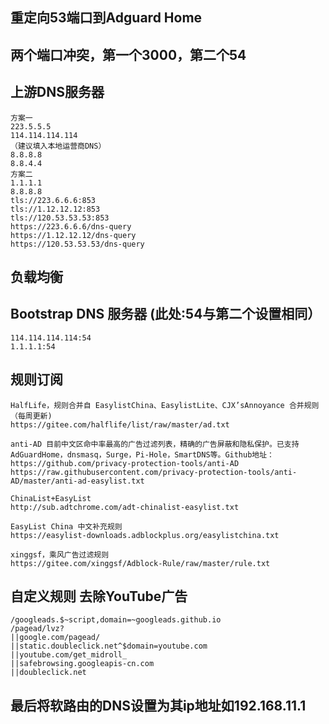 ## 重定向53端口到Adguard Home

## 两个端口冲突，第一个3000，第二个54

## 上游DNS服务器
```
方案一
223.5.5.5
114.114.114.114
（建议填入本地运营商DNS）
8.8.8.8
8.8.4.4
方案二
1.1.1.1
8.8.8.8
tls://223.6.6.6:853
tls://1.12.12.12:853
tls://120.53.53.53:853
https://223.6.6.6/dns-query
https://1.12.12.12/dns-query
https://120.53.53.53/dns-query
```

## 负载均衡

## Bootstrap DNS 服务器   (此处:54与第二个设置相同）
```
114.114.114.114:54
1.1.1.1:54
```

## 规则订阅
```
HalfLife，规则合并自 EasylistChina、EasylistLite、CJX’sAnnoyance 合并规则（每周更新)
https://gitee.com/halflife/list/raw/master/ad.txt
 
anti-AD 目前中文区命中率最高的广告过滤列表，精确的广告屏蔽和隐私保护。已支持AdGuardHome，dnsmasq，Surge，Pi-Hole，SmartDNS等。Github地址：https://github.com/privacy-protection-tools/anti-AD
https://raw.githubusercontent.com/privacy-protection-tools/anti-AD/master/anti-ad-easylist.txt
 
ChinaList+EasyList
http://sub.adtchrome.com/adt-chinalist-easylist.txt
 
EasyList China 中文补充规则
https://easylist-downloads.adblockplus.org/easylistchina.txt
 
xinggsf，乘风广告过滤规则
https://gitee.com/xinggsf/Adblock-Rule/raw/master/rule.txt
```

## 自定义规则 去除YouTube广告
```
/googleads.$~script,domain=~googleads.github.io
/pagead/lvz?
||google.com/pagead/
||static.doubleclick.net^$domain=youtube.com
||youtube.com/get_midroll_
||safebrowsing.googleapis-cn.com
||doubleclick.net
```


## 最后将软路由的DNS设置为其ip地址如192.168.11.1
